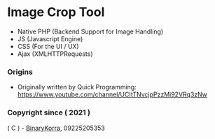 # Image Crop Tool
* Native PHP (Backend Support for Image Handling)
* JS (Javascript Engine)
* CSS (For the UI / UX)
* Ajax (XMLHTTPRequests)

### Origins
* Originally written by Quick Programming: https://www.youtube.com/channel/UCItTNvcjpPzzMi92VRq3zNw

### Copyright since ( 2021 )
( C ) - [BinaryKorra](https://github.com/binarykorra), 09225205353
